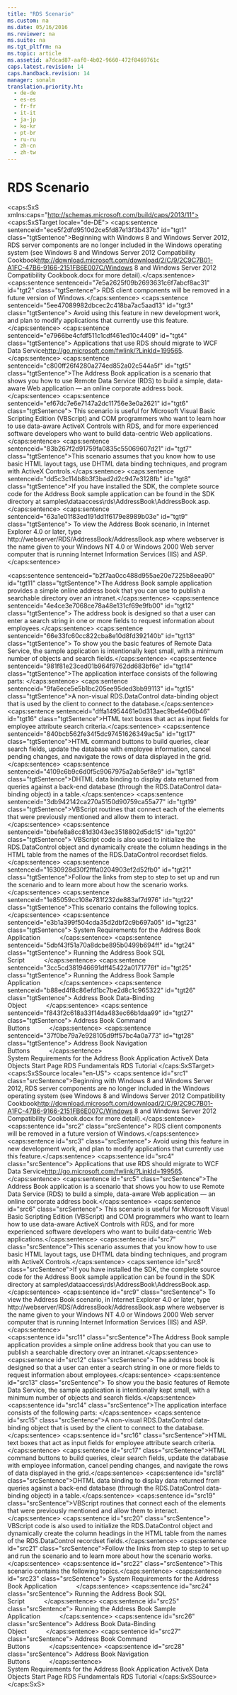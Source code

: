 ```yaml
---
title: "RDS Scenario"
ms.custom: na
ms.date: 05/16/2016
ms.reviewer: na
ms.suite: na
ms.tgt_pltfrm: na
ms.topic: article
ms.assetid: a7dcad87-aaf0-4b02-9660-472f8469761c
caps.latest.revision: 14
caps.handback.revision: 14
manager: sonalm
translation.priority.ht: 
  - de-de
  - es-es
  - fr-fr
  - it-it
  - ja-jp
  - ko-kr
  - pt-br
  - ru-ru
  - zh-cn
  - zh-tw
---
```

# RDS Scenario
<?xml version="1.0" encoding="utf-8"?>
<caps:SxS xmlns:caps="http://schemas.microsoft.com/build/caps/2013/11">
  <caps:SxSTarget locale="de-DE">
    <developerConceptualDocument xsi:schemaLocation="http://ddue.schemas.microsoft.com/authoring/2003/5 http://dduestorage.blob.core.windows.net/ddueschema/developer.xsd" xmlns="http://ddue.schemas.microsoft.com/authoring/2003/5" xmlns:xlink="http://www.w3.org/1999/xlink" xmlns:xsi="http://www.w3.org/2001/XMLSchema-instance">
      <introduction>
        <alert class="important">
          <para>
            <caps:sentence sentenceid="ece5f2dfd9510d2ce5fd87e13f3b437b" id="tgt1" class="tgtSentence">Beginning with Windows 8 and Windows Server 2012, RDS server components are no longer included in the Windows operating system (see Windows 8 and <externalLink><linkText>Windows Server 2012 Compatibility Cookbook</linkText><linkUri>http://download.microsoft.com/download/2/C/9/2C9C7B01-A1FC-47B6-9166-2151FB6E007C/Windows 8 and Windows Server 2012 Compatibility Cookbook.docx</linkUri></externalLink> for more detail).</caps:sentence>
            <caps:sentence sentenceid="7e5a2625f09b2693631c6f7abcf8ac31" id="tgt2" class="tgtSentence"> RDS client components will be removed in a future version of Windows.</caps:sentence>
            <caps:sentence sentenceid="5ee47089982dbcec2c418ba7ac5aad13" id="tgt3" class="tgtSentence"> Avoid using this feature in new development work, and plan to modify applications that currently use this feature.</caps:sentence>
            <caps:sentence sentenceid="e7966be4cfdf511c1cdf461ed10c4409" id="tgt4" class="tgtSentence"> Applications that use RDS should migrate to <externalLink><linkText>WCF Data Service</linkText><linkUri>http://go.microsoft.com/fwlink/?LinkId=199565</linkUri></externalLink>.</caps:sentence>
          </para>
        </alert>
        <para>
          <caps:sentence sentenceid="c800ff26f4280a274ed852a02c544a5f" id="tgt5" class="tgtSentence">The Address Book application is a scenario that shows you how to use Remote Data Service (RDS) to build a simple, data-aware Web application — an online corporate address book.</caps:sentence>
          <caps:sentence sentenceid="ef67dc7e6e7147a2dc11756e3e0a2621" id="tgt6" class="tgtSentence"> This scenario is useful for Microsoft Visual Basic Scripting Edition (VBScript) and COM programmers who want to learn how to use data-aware ActiveX Controls with RDS, and for more experienced software developers who want to build data-centric Web applications.</caps:sentence>
        </para>
        <para>
          <caps:sentence sentenceid="83b267f2d91759fa0835c55069607d21" id="tgt7" class="tgtSentence">This scenario assumes that you know how to use basic HTML layout tags, use DHTML data binding techniques, and program with ActiveX Controls.</caps:sentence>
        </para>
        <para>
          <caps:sentence sentenceid="dd5c3c114b8b3f3bad2d2c947e3128fb" id="tgt8" class="tgtSentence">If you have installed the SDK, the complete source code for the Address Book sample application can be found in the SDK directory at samples\dataaccess\rds\AddressBook\AddressBook.asp.</caps:sentence>
          <caps:sentence sentenceid="63a1e01f83ed191dd1f6179e8989b03e" id="tgt9" class="tgtSentence"> To view the Address Book scenario, in Internet Explorer 4.0 or later, type <legacyBold>http://</legacyBold><legacyBold><legacyItalic>webserver</legacyItalic></legacyBold><legacyBold>/RDS/AddressBook/AddressBook.asp</legacyBold> where <legacyItalic>webserver</legacyItalic> is the name given to your Windows NT 4.0 or Windows 2000 Web server computer that is running Internet Information Services (IIS) and ASP.</caps:sentence>
        </para>
      </introduction>
      <section>
        <title>
          <caps:sentence sentenceid="9bf61bad9cea54d382e91d1a7e40b240" id="tgt10" class="tgtSentence">Introduction to Address Book</caps:sentence>
        </title>
        <content>
          <para>
            <caps:sentence sentenceid="b2f7aa0cc488d955ae20e7225b8eea90" id="tgt11" class="tgtSentence">The Address Book sample application provides a simple online address book that you can use to publish a searchable directory over an intranet.</caps:sentence>
            <caps:sentence sentenceid="4e4ce3e7068ce78a48e131cf69e9fb00" id="tgt12" class="tgtSentence"> The address book is designed so that a user can enter a search string in one or more fields to request information about employees.</caps:sentence>
            <caps:sentence sentenceid="66e33fc60cc822cba8e10d8fd392140b" id="tgt13" class="tgtSentence"> To show you the basic features of Remote Data Service, the sample application is intentionally kept small, with a minimum number of objects and search fields.</caps:sentence>
          </para>
          <para>
            <caps:sentence sentenceid="981f81e23ced01b964f9762dd683bf6e" id="tgt14" class="tgtSentence">The application interface consists of the following parts:  </caps:sentence>
          </para>
          <list class="bullet">
            <listItem>
              <para>
                <caps:sentence sentenceid="9fa6ece5e5b1bc205ee95ded3bb99113" id="tgt15" class="tgtSentence">A non-visual <legacyBold>RDS.DataControl</legacyBold> data-binding object that is used by the client to connect to the database.</caps:sentence>
              </para>
            </listItem>
            <listItem>
              <para>
                <caps:sentence sentenceid="dffa14954461e0d313aec9bef4e06b46" id="tgt16" class="tgtSentence">HTML text boxes that act as input fields for employee attribute search criteria.</caps:sentence>
              </para>
            </listItem>
            <listItem>
              <para>
                <caps:sentence sentenceid="840bcb562fe34f5dc97451626349ac5a" id="tgt17" class="tgtSentence">HTML command buttons to build queries, clear search fields, update the database with employee information, cancel pending changes, and navigate the rows of data displayed in the grid.</caps:sentence>
              </para>
            </listItem>
            <listItem>
              <para>
                <caps:sentence sentenceid="4109c6b9c6d0f5c9067975a2ab5ef8e9" id="tgt18" class="tgtSentence">DHTML data binding to display data returned from queries against a back-end database (through the <legacyBold>RDS.DataControl</legacyBold> data-binding object) in a table.</caps:sentence>
              </para>
            </listItem>
            <listItem>
              <para>
                <caps:sentence sentenceid="3db942142ca270a5150d90759ca55a77" id="tgt19" class="tgtSentence">VBScript routines that connect each of the elements that were previously mentioned and allow them to interact.</caps:sentence>
                <caps:sentence sentenceid="bbefe8a8cc81d3043ec3518802d5dc15" id="tgt20" class="tgtSentence"> VBScript code is also used to initialize the <legacyBold>RDS.DataControl</legacyBold> object and dynamically create the column headings in the HTML table from the names of the <legacyBold>RDS.DataControl</legacyBold> recordset fields.</caps:sentence>
              </para>
            </listItem>
          </list>
          <para>
            <caps:sentence sentenceid="1630928d30f2fffa0204903ef2d52fb0" id="tgt21" class="tgtSentence">Follow the links from step to step to set up and run the scenario and to learn more about how the scenario works.</caps:sentence>
          </para>
          <para>
            <caps:sentence sentenceid="1e85059cc108e781f232de883af7d976" id="tgt22" class="tgtSentence">This scenario contains the following topics.</caps:sentence>
          </para>
          <list class="bullet">
            <listItem>
              <para>
                <caps:sentence sentenceid="e3b1a399f504cda35d2dbf2c9b697a05" id="tgt23" class="tgtSentence">
                  <legacyLink xlink:href="da385405-1c9a-478b-9bf6-fba70015324c">System Requirements for the Address Book Application</legacyLink>           </caps:sentence>
              </para>
            </listItem>
            <listItem>
              <para>
                <caps:sentence sentenceid="5dbf43f51a70a8dcbe895b0499b694ff" id="tgt24" class="tgtSentence">
                  <legacyLink xlink:href="409b3f8b-0ced-4867-acbe-b245dcdf6702">Running the Address Book SQL Script</legacyLink>           </caps:sentence>
              </para>
            </listItem>
            <listItem>
              <para>
                <caps:sentence sentenceid="3cc5cd381946691dff45422a0171776f" id="tgt25" class="tgtSentence">
                  <legacyLink xlink:href="3a2644e9-d634-4ae6-a5b7-13fb7b317ec7">Running the Address Book Sample Application</legacyLink>           </caps:sentence>
              </para>
            </listItem>
            <listItem>
              <para>
                <caps:sentence sentenceid="b88ed4f8c86efd1bc7be2d8c1c965322" id="tgt26" class="tgtSentence">
                  <legacyLink xlink:href="080c1925-d453-4b89-92ac-c93591490518">Address Book Data-Binding Object</legacyLink>           </caps:sentence>
              </para>
            </listItem>
            <listItem>
              <para>
                <caps:sentence sentenceid="f843f2c618a33f14da483ec66b1daa99" id="tgt27" class="tgtSentence">
                  <legacyLink xlink:href="80676831-6488-4dad-a558-c47c52256a22">Address Book Command Buttons</legacyLink>           </caps:sentence>
              </para>
            </listItem>
            <listItem>
              <para>
                <caps:sentence sentenceid="37f0be79a7e928105d9ff57bc4a0a773" id="tgt28" class="tgtSentence">
                  <legacyLink xlink:href="f0dd84c6-5c33-4ab9-82b4-4c42dfdd2277">Address Book Navigation Buttons</legacyLink>           </caps:sentence>
              </para>
            </listItem>
          </list>
        </content>
      </section>
      <relatedTopics>
        <link xlink:href="da385405-1c9a-478b-9bf6-fba70015324c">System Requirements for the Address Book Application</link>
        <link xlink:href="2fa6237b-44b8-4b6c-9952-5acd80a54e20">ActiveX Data Objects Start Page</link>
        <link xlink:href="a676f0a7-7d17-45db-87c1-3fc78627465f">RDS Fundamentals</link>
        <link xlink:href="6e3305a0-7bc7-40d1-9122-235c15d23ab2">RDS Tutorial</link>
      </relatedTopics>
    </developerConceptualDocument>
  </caps:SxSTarget>
  <caps:SxSSource locale="en-US">
    <developerConceptualDocument xsi:schemaLocation="http://ddue.schemas.microsoft.com/authoring/2003/5 http://dduestorage.blob.core.windows.net/ddueschema/developer.xsd" xmlns="http://ddue.schemas.microsoft.com/authoring/2003/5" xmlns:xlink="http://www.w3.org/1999/xlink" xmlns:xsi="http://www.w3.org/2001/XMLSchema-instance">
      <introduction>
        <alert class="important">
          <para>
            <caps:sentence id="src1" class="srcSentence">Beginning with Windows 8 and Windows Server 2012, RDS server components are no longer included in the Windows operating system (see Windows 8 and <externalLink><linkText>Windows Server 2012 Compatibility Cookbook</linkText><linkUri>http://download.microsoft.com/download/2/C/9/2C9C7B01-A1FC-47B6-9166-2151FB6E007C/Windows 8 and Windows Server 2012 Compatibility Cookbook.docx</linkUri></externalLink> for more detail).</caps:sentence>
            <caps:sentence id="src2" class="srcSentence"> RDS client components will be removed in a future version of Windows.</caps:sentence>
            <caps:sentence id="src3" class="srcSentence"> Avoid using this feature in new development work, and plan to modify applications that currently use this feature.</caps:sentence>
            <caps:sentence id="src4" class="srcSentence"> Applications that use RDS should migrate to <externalLink><linkText>WCF Data Service</linkText><linkUri>http://go.microsoft.com/fwlink/?LinkId=199565</linkUri></externalLink>.</caps:sentence>
          </para>
        </alert>
        <para>
          <caps:sentence id="src5" class="srcSentence">The Address Book application is a scenario that shows you how to use Remote Data Service (RDS) to build a simple, data-aware Web application — an online corporate address book.</caps:sentence>
          <caps:sentence id="src6" class="srcSentence"> This scenario is useful for Microsoft Visual Basic Scripting Edition (VBScript) and COM programmers who want to learn how to use data-aware ActiveX Controls with RDS, and for more experienced software developers who want to build data-centric Web applications.</caps:sentence>
        </para>
        <para>
          <caps:sentence id="src7" class="srcSentence">This scenario assumes that you know how to use basic HTML layout tags, use DHTML data binding techniques, and program with ActiveX Controls.</caps:sentence>
        </para>
        <para>
          <caps:sentence id="src8" class="srcSentence">If you have installed the SDK, the complete source code for the Address Book sample application can be found in the SDK directory at samples\dataaccess\rds\AddressBook\AddressBook.asp.</caps:sentence>
          <caps:sentence id="src9" class="srcSentence"> To view the Address Book scenario, in Internet Explorer 4.0 or later, type <legacyBold>http://</legacyBold><legacyBold><legacyItalic>webserver</legacyItalic></legacyBold><legacyBold>/RDS/AddressBook/AddressBook.asp</legacyBold> where <legacyItalic>webserver</legacyItalic> is the name given to your Windows NT 4.0 or Windows 2000 Web server computer that is running Internet Information Services (IIS) and ASP.</caps:sentence>
        </para>
      </introduction>
      <section>
        <title>
          <caps:sentence id="src10" class="srcSentence">Introduction to Address Book</caps:sentence>
        </title>
        <content>
          <para>
            <caps:sentence id="src11" class="srcSentence">The Address Book sample application provides a simple online address book that you can use to publish a searchable directory over an intranet.</caps:sentence>
            <caps:sentence id="src12" class="srcSentence"> The address book is designed so that a user can enter a search string in one or more fields to request information about employees.</caps:sentence>
            <caps:sentence id="src13" class="srcSentence"> To show you the basic features of Remote Data Service, the sample application is intentionally kept small, with a minimum number of objects and search fields.</caps:sentence>
          </para>
          <para>
            <caps:sentence id="src14" class="srcSentence">The application interface consists of the following parts:  </caps:sentence>
          </para>
          <list class="bullet">
            <listItem>
              <para>
                <caps:sentence id="src15" class="srcSentence">A non-visual <legacyBold>RDS.DataControl</legacyBold> data-binding object that is used by the client to connect to the database.</caps:sentence>
              </para>
            </listItem>
            <listItem>
              <para>
                <caps:sentence id="src16" class="srcSentence">HTML text boxes that act as input fields for employee attribute search criteria.</caps:sentence>
              </para>
            </listItem>
            <listItem>
              <para>
                <caps:sentence id="src17" class="srcSentence">HTML command buttons to build queries, clear search fields, update the database with employee information, cancel pending changes, and navigate the rows of data displayed in the grid.</caps:sentence>
              </para>
            </listItem>
            <listItem>
              <para>
                <caps:sentence id="src18" class="srcSentence">DHTML data binding to display data returned from queries against a back-end database (through the <legacyBold>RDS.DataControl</legacyBold> data-binding object) in a table.</caps:sentence>
              </para>
            </listItem>
            <listItem>
              <para>
                <caps:sentence id="src19" class="srcSentence">VBScript routines that connect each of the elements that were previously mentioned and allow them to interact.</caps:sentence>
                <caps:sentence id="src20" class="srcSentence"> VBScript code is also used to initialize the <legacyBold>RDS.DataControl</legacyBold> object and dynamically create the column headings in the HTML table from the names of the <legacyBold>RDS.DataControl</legacyBold> recordset fields.</caps:sentence>
              </para>
            </listItem>
          </list>
          <para>
            <caps:sentence id="src21" class="srcSentence">Follow the links from step to step to set up and run the scenario and to learn more about how the scenario works.</caps:sentence>
          </para>
          <para>
            <caps:sentence id="src22" class="srcSentence">This scenario contains the following topics.</caps:sentence>
          </para>
          <list class="bullet">
            <listItem>
              <para>
                <caps:sentence id="src23" class="srcSentence">
                  <legacyLink xlink:href="da385405-1c9a-478b-9bf6-fba70015324c">System Requirements for the Address Book Application</legacyLink>           </caps:sentence>
              </para>
            </listItem>
            <listItem>
              <para>
                <caps:sentence id="src24" class="srcSentence">
                  <legacyLink xlink:href="409b3f8b-0ced-4867-acbe-b245dcdf6702">Running the Address Book SQL Script</legacyLink>           </caps:sentence>
              </para>
            </listItem>
            <listItem>
              <para>
                <caps:sentence id="src25" class="srcSentence">
                  <legacyLink xlink:href="3a2644e9-d634-4ae6-a5b7-13fb7b317ec7">Running the Address Book Sample Application</legacyLink>           </caps:sentence>
              </para>
            </listItem>
            <listItem>
              <para>
                <caps:sentence id="src26" class="srcSentence">
                  <legacyLink xlink:href="080c1925-d453-4b89-92ac-c93591490518">Address Book Data-Binding Object</legacyLink>           </caps:sentence>
              </para>
            </listItem>
            <listItem>
              <para>
                <caps:sentence id="src27" class="srcSentence">
                  <legacyLink xlink:href="80676831-6488-4dad-a558-c47c52256a22">Address Book Command Buttons</legacyLink>           </caps:sentence>
              </para>
            </listItem>
            <listItem>
              <para>
                <caps:sentence id="src28" class="srcSentence">
                  <legacyLink xlink:href="f0dd84c6-5c33-4ab9-82b4-4c42dfdd2277">Address Book Navigation Buttons</legacyLink>           </caps:sentence>
              </para>
            </listItem>
          </list>
        </content>
      </section>
      <relatedTopics>
        <link xlink:href="da385405-1c9a-478b-9bf6-fba70015324c">System Requirements for the Address Book Application</link>
        <link xlink:href="2fa6237b-44b8-4b6c-9952-5acd80a54e20">ActiveX Data Objects Start Page</link>
        <link xlink:href="a676f0a7-7d17-45db-87c1-3fc78627465f">RDS Fundamentals</link>
        <link xlink:href="6e3305a0-7bc7-40d1-9122-235c15d23ab2">RDS Tutorial</link>
      </relatedTopics>
    </developerConceptualDocument>
  </caps:SxSSource>
</caps:SxS>